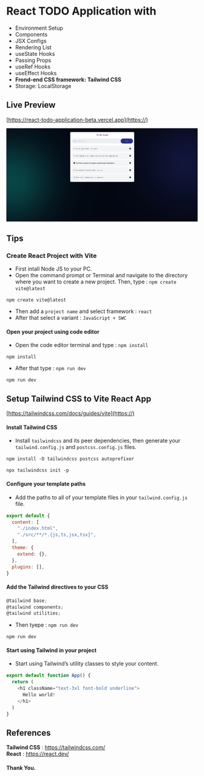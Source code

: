 # React TODO Application with
- Environment Setup
- Components
- JSX Configs
- Rendering List
- useState Hooks
- Passing Props
- useRef Hooks
- useEffect Hooks
- **Frond-end CSS framework: Tailwind CSS**
- Storage: LocalStorage

## Live Preview
[https://react-todo-application-beta.vercel.app](https://)

![img](src/img/preview.png)
## Tips
### Create React Project with Vite
- First intall Node JS to your PC.
- Open the command prompt or Terminal and navigate to the directory where you want to create a new project. Then, type : `npm create vite@latest`
<pre><code>npm create vite@latest</code></pre>
- Then add a `project name` and select framework : `react`
- After that select a variant : `JavaScript + SWC`

#### Open your project using code editor
- Open the code editor terminal and type : `npm install`
<pre><code>npm install</code></pre>
- After that type : `npm run dev` 
<pre><code>npm run dev</code></pre>

## Setup Tailwind CSS to Vite React App
[https://tailwindcss.com/docs/guides/vite](https://)
#### Install Tailwind CSS
- Install `tailwindcss` and its peer dependencies, then generate your `tailwind.config.js` and `postcss.config.js` files.
<pre><code>npm install -D tailwindcss postcss autoprefixer</code></pre>
<pre><code>npx tailwindcss init -p</code></pre>
#### Configure your template paths
- Add the paths to all of your template files in your `tailwind.config.js` file.
```javascript
export default {
  content: [
    "./index.html",
    "./src/**/*.{js,ts,jsx,tsx}",
  ],
  theme: {
    extend: {},
  },
  plugins: [],
}
```
#### Add the Tailwind directives to your CSS
```javascript
@tailwind base;
@tailwind components;
@tailwind utilities;
```
- Then tyepe : `npm run dev` 
<pre><code>npm run dev</code></pre>

#### Start using Tailwind in your project
- Start using Tailwind’s utility classes to style your content.
```javascript
export default function App() {
  return (
    <h1 className="text-3xl font-bold underline">
      Hello world!
    </h1>
  )
}
```
## References
**Tailwind CSS** : https://tailwindcss.com/
<br/>
**React** : https://react.dev/

#### Thank You.

